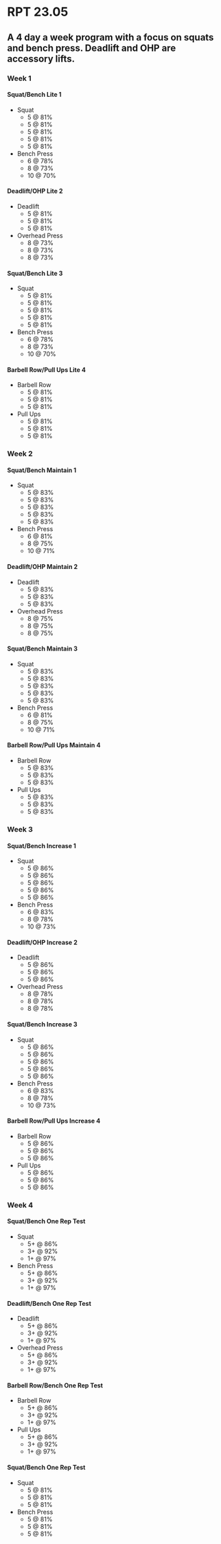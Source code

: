 # RPT 23.05

## A 4 day a week program with a focus on squats and bench press. Deadlift and OHP are accessory lifts.

### Week 1

#### Squat/Bench Lite 1

* Squat
  * 5 @ 81%
  * 5 @ 81%
  * 5 @ 81%
  * 5 @ 81%
  * 5 @ 81%
* Bench Press
  * 6 @ 78%
  * 8 @ 73%
  * 10 @ 70%

#### Deadlift/OHP Lite 2

* Deadlift
  * 5 @ 81%
  * 5 @ 81%
  * 5 @ 81%
* Overhead Press
  * 8 @ 73%
  * 8 @ 73%
  * 8 @ 73%

#### Squat/Bench Lite 3

* Squat
  * 5 @ 81%
  * 5 @ 81%
  * 5 @ 81%
  * 5 @ 81%
  * 5 @ 81%
* Bench Press
  * 6 @ 78%
  * 8 @ 73%
  * 10 @ 70%

#### Barbell Row/Pull Ups Lite 4

* Barbell Row
  * 5 @ 81%
  * 5 @ 81%
  * 5 @ 81%
* Pull Ups
  * 5 @ 81%
  * 5 @ 81%
  * 5 @ 81%

### Week 2

#### Squat/Bench Maintain 1

* Squat
  * 5 @ 83%
  * 5 @ 83%
  * 5 @ 83%
  * 5 @ 83%
  * 5 @ 83%
* Bench Press
  * 6 @ 81%
  * 8 @ 75%
  * 10 @ 71%

#### Deadlift/OHP Maintain 2

* Deadlift
  * 5 @ 83%
  * 5 @ 83%
  * 5 @ 83%
* Overhead Press
  * 8 @ 75%
  * 8 @ 75%
  * 8 @ 75%

#### Squat/Bench Maintain 3

* Squat
  * 5 @ 83%
  * 5 @ 83%
  * 5 @ 83%
  * 5 @ 83%
  * 5 @ 83%
* Bench Press
  * 6 @ 81%
  * 8 @ 75%
  * 10 @ 71%

#### Barbell Row/Pull Ups Maintain 4

* Barbell Row
  * 5 @ 83%
  * 5 @ 83%
  * 5 @ 83%
* Pull Ups
  * 5 @ 83%
  * 5 @ 83%
  * 5 @ 83%

### Week 3

#### Squat/Bench Increase 1

* Squat
  * 5 @ 86%
  * 5 @ 86%
  * 5 @ 86%
  * 5 @ 86%
  * 5 @ 86%
* Bench Press
  * 6 @ 83%
  * 8 @ 78%
  * 10 @ 73%

#### Deadlift/OHP Increase 2

* Deadlift
  * 5 @ 86%
  * 5 @ 86%
  * 5 @ 86%
* Overhead Press
  * 8 @ 78%
  * 8 @ 78%
  * 8 @ 78%

#### Squat/Bench Increase 3

* Squat
  * 5 @ 86%
  * 5 @ 86%
  * 5 @ 86%
  * 5 @ 86%
  * 5 @ 86%
* Bench Press
  * 6 @ 83%
  * 8 @ 78%
  * 10 @ 73%

#### Barbell Row/Pull Ups Increase 4

* Barbell Row
  * 5 @ 86%
  * 5 @ 86%
  * 5 @ 86%
* Pull Ups
  * 5 @ 86%
  * 5 @ 86%
  * 5 @ 86%

### Week 4

#### Squat/Bench One Rep Test

* Squat
  * 5+ @ 86%
  * 3+ @ 92%
  * 1+ @ 97%
* Bench Press
  * 5+ @ 86%
  * 3+ @ 92%
  * 1+ @ 97%

#### Deadlift/Bench One Rep Test

* Deadlift
  * 5+ @ 86%
  * 3+ @ 92%
  * 1+ @ 97%
* Overhead Press
  * 5+ @ 86%
  * 3+ @ 92%
  * 1+ @ 97%

#### Barbell Row/Bench One Rep Test

* Barbell Row
  * 5+ @ 86%
  * 3+ @ 92%
  * 1+ @ 97%
* Pull Ups
  * 5+ @ 86%
  * 3+ @ 92%
  * 1+ @ 97%

#### Squat/Bench One Rep Test

* Squat
  * 5 @ 81%
  * 5 @ 81%
  * 5 @ 81%
* Bench Press
  * 5 @ 81%
  * 5 @ 81%
  * 5 @ 81%
